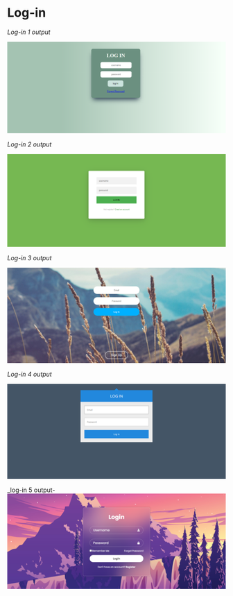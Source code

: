 # Log-in

_Log-in 1 output_

![output image](log-in-1/output/log-in-1.png)

_Log-in 2 output_

![output image](log-in-2/output/log-in-2.png)

_Log-in 3 output_

![output image](log-in-3/output/log-in-3.png)

_Log-in 4 output_

![output image](log-in-4/output/log-in-4.png)

_log-in 5 output-
![output image](log-in-5/output/log-in-5.png)
